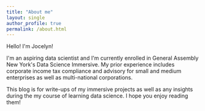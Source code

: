 ```yaml
---
title: "About me"
layout: single
author_profile: true
permalink: /about.html
---
```


Hello! I'm Jocelyn!

I'm an aspiring data scientist and I'm currently enrolled in General Assembly New York's Data Science Immersive. My prior experience includes corporate income tax compliance and advisory for small and medium enterprises as well as multi-national corporations.

This blog is for write-ups of my immersive projects as well as any insights during the my course of learning data science. I hope you enjoy reading them!

